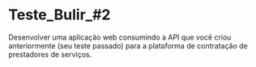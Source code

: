 # Teste_Bulir_#2
 Desenvolver uma aplicação web consumindo a API que você criou anteriormente (seu teste passado) para a plataforma de contratação de prestadores de serviços.
